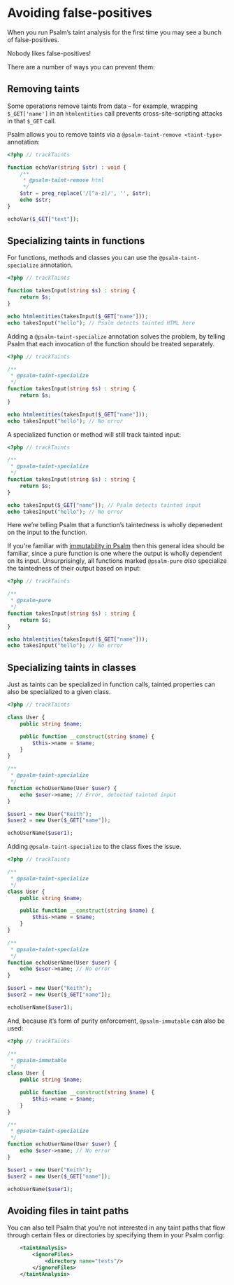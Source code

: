 # Avoiding false-positives

When you run Psalm’s taint analysis for the first time you may see a bunch of false-positives.

Nobody likes false-positives!

There are a number of ways you can prevent them:

## Removing taints

Some operations remove taints from data – for example, wrapping `$_GET['name']` in an `htmlentities` call prevents cross-site-scripting attacks in that `$_GET` call.

Psalm allows you to remove taints via a `@psalm-taint-remove <taint-type>` annotation:

```php
<?php // trackTaints

function echoVar(string $str) : void {
    /**
     * @psalm-taint-remove html
     */
    $str = preg_replace('/[^a-z]/', '', $str);
    echo $str;
}

echoVar($_GET["text"]);
```

## Specializing taints in functions

For functions, methods and classes you can use the `@psalm-taint-specialize` annotation.

```php
<?php // trackTaints

function takesInput(string $s) : string {
    return $s;
}

echo htmlentities(takesInput($_GET["name"]));
echo takesInput("hello"); // Psalm detects tainted HTML here
```

Adding a `@psalm-taint-specialize` annotation solves the problem, by telling Psalm that each invocation of the function should be treated separately.

```php
<?php // trackTaints

/**
 * @psalm-taint-specialize
 */
function takesInput(string $s) : string {
    return $s;
}

echo htmlentities(takesInput($_GET["name"]));
echo takesInput("hello"); // No error
```

A specialized function or method will still track tainted input:

```php
<?php // trackTaints

/**
 * @psalm-taint-specialize
 */
function takesInput(string $s) : string {
    return $s;
}

echo takesInput($_GET["name"]); // Psalm detects tainted input
echo takesInput("hello"); // No error
```

Here we’re telling Psalm that a function’s taintedness is wholly depenedent on the input to the function.

If you're familiar with [immutability in Psalm](https://psalm.dev/articles/immutability-and-beyond) then this general idea should be familiar, since a pure function is one where the output is wholly dependent on its input. Unsurprisingly, all functions marked `@psalm-pure` _also_ specialize the taintedness of their output based on input:

```php
<?php // trackTaints

/**
 * @psalm-pure
 */
function takesInput(string $s) : string {
    return $s;
}

echo htmlentities(takesInput($_GET["name"]));
echo takesInput("hello"); // No error
```

## Specializing taints in classes

Just as taints can be specialized in function calls, tainted properties can also be specialized to a given class.

```php
<?php // trackTaints

class User {
    public string $name;

    public function __construct(string $name) {
        $this->name = $name;
    }
}

/**
 * @psalm-taint-specialize
 */
function echoUserName(User $user) {
    echo $user->name; // Error, detected tainted input
}

$user1 = new User("Keith");
$user2 = new User($_GET["name"]);

echoUserName($user1);
```

Adding `@psalm-taint-specialize` to the class fixes the issue.

```php
<?php // trackTaints

/**
 * @psalm-taint-specialize
 */
class User {
    public string $name;

    public function __construct(string $name) {
        $this->name = $name;
    }
}

/**
 * @psalm-taint-specialize
 */
function echoUserName(User $user) {
    echo $user->name; // No error
}

$user1 = new User("Keith");
$user2 = new User($_GET["name"]);

echoUserName($user1);
```

And, because it’s form of purity enforcement, `@psalm-immutable` can also be used:

```php
<?php // trackTaints

/**
 * @psalm-immutable
 */
class User {
    public string $name;

    public function __construct(string $name) {
        $this->name = $name;
    }
}

/**
 * @psalm-taint-specialize
 */
function echoUserName(User $user) {
    echo $user->name; // No error
}

$user1 = new User("Keith");
$user2 = new User($_GET["name"]);

echoUserName($user1);
```

## Avoiding files in taint paths

You can also tell Psalm that you’re not interested in any taint paths that flow through certain files or directories by specifying them in your Psalm config:

```xml
    <taintAnalysis>
        <ignoreFiles>
            <directory name="tests"/>
        </ignoreFiles>
    </taintAnalysis>
```
